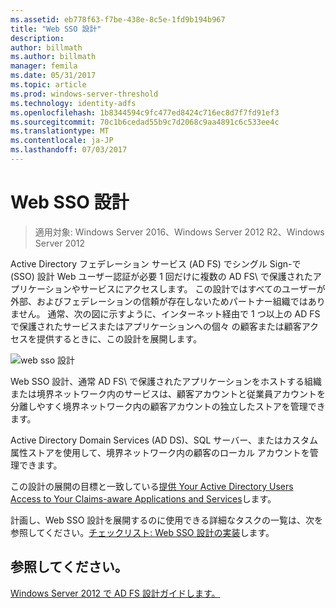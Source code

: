 ```yaml
---
ms.assetid: eb778f63-f7be-438e-8c5e-1fd9b194b967
title: "Web SSO 設計"
description: 
author: billmath
ms.author: billmath
manager: femila
ms.date: 05/31/2017
ms.topic: article
ms.prod: windows-server-threshold
ms.technology: identity-adfs
ms.openlocfilehash: 1b8344594c9fc477ed8424c716ec8d7f7fd91ef3
ms.sourcegitcommit: 70c1b6cedad55b9c7d2068c9aa4891c6c533ee4c
ms.translationtype: MT
ms.contentlocale: ja-JP
ms.lasthandoff: 07/03/2017
---
```

# <a name="web-sso-design"></a>Web SSO 設計

>適用対象: Windows Server 2016、Windows Server 2012 R2、Windows Server 2012

Active Directory フェデレーション サービス \(AD FS\) でシングル Sign\-で \(SSO\) 設計 Web ユーザー認証が必要 1 回だけに複数の AD FS\ で保護されたアプリケーションやサービスにアクセスします。 この設計ではすべてのユーザーが外部、およびフェデレーションの信頼が存在しないためパートナー組織ではありません。 通常、次の図に示すように、インターネット経由で 1 つ以上の AD FS で保護されたサービスまたはアプリケーションへの個々 の顧客または顧客アクセスを提供するときに、この設計を展開します。  
  
![web sso 設計](media/adfs2_WebSSODesign.gif)  
  
Web SSO 設計、通常 AD FS\ で保護されたアプリケーションをホストする組織または境界ネットワーク内のサービスは、顧客アカウントと従業員アカウントを分離しやすく境界ネットワーク内の顧客アカウントの独立したストアを管理できます。  
  
Active Directory Domain Services \(AD DS\)、SQL サーバー、またはカスタム属性ストアを使用して、境界ネットワーク内の顧客のローカル アカウントを管理できます。  
  
この設計の展開の目標と一致している[提供 Your Active Directory Users Access to Your Claims-aware Applications and Services](Provide-Your-Active-Directory-Users-Access-to-Your-Claims-Aware-Applications-and-Services.md)します。  
  
計画し、Web SSO 設計を展開するのに使用できる詳細なタスクの一覧は、次を参照してください。[チェックリスト: Web SSO 設計の実装](../../ad-fs/deployment/Checklist--Implementing-a-Web-SSO-Design.md)します。  
  
## <a name="see-also"></a>参照してください。
[Windows Server 2012 で AD FS 設計ガイドします。](AD-FS-Design-Guide-in-Windows-Server-2012.md)

